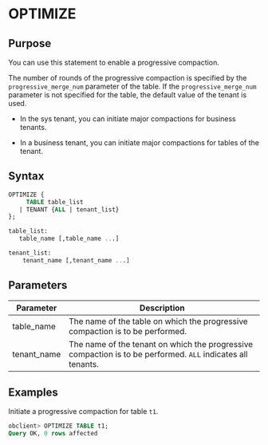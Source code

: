 # OPTIMIZE

## Purpose

You can use this statement to enable a progressive compaction.

The number of rounds of the progressive compaction is specified by the `progressive_merge_num` parameter of the table. If the `progressive_merge_num` parameter is not specified for the table, the default value of the tenant is used.

* In the sys tenant, you can initiate major compactions for business tenants.

* In a business tenant, you can initiate major compactions for tables of the tenant.

## Syntax

```sql
OPTIMIZE {
     TABLE table_list
   | TENANT {ALL | tenant_list}
};

table_list:
   table_name [,table_name ...]

tenant_list:
    tenant_name [,tenant_name ...]
```

## Parameters

| Parameter | Description |
|-------------|-------------------------------------------|
| table_name | The name of the table on which the progressive compaction is to be performed.  |
| tenant_name | The name of the tenant on which the progressive compaction is to be performed. `ALL` indicates all tenants.  |

## Examples

Initiate a progressive compaction for table `t1`.

```sql
obclient> OPTIMIZE TABLE t1;
Query OK, 0 rows affected
```
